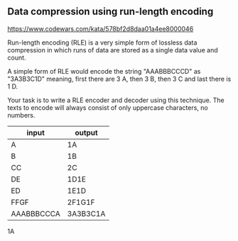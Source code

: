 ## Data compression using run-length encoding

https://www.codewars.com/kata/578bf2d8daa01a4ee8000046

Run-length encoding (RLE) is a very simple form of lossless data compression in which runs of data are stored as a single data value and count.

A simple form of RLE would encode the string "AAABBBCCCD" as "3A3B3C1D" meaning, first there are 3 A, then 3 B, then 3 C and last there is 1 D.

Your task is to write a RLE encoder and decoder using this technique. The texts to encode will always consist of only uppercase characters, no numbers.


input | output
---|---
A | 1A
B | 1B
CC | 2C
DE | 1D1E
ED | 1E1D
FFGF | 2F1G1F
AAABBBCCCA | 3A3B3C1A

1A
